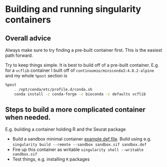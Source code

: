 # Building and running singularity containers

## Overall advice

Always make sure to try finding a pre-built container first.
This is the easiest path forward.

Try to keep things simple. It is best to build off of a 
pre-built container. E.g. for a `vcflib` container I 
built off of `continuumio/miniconda3:4.8.2-alpine` and
my whole `%post` section is
```bash
%post
    . /opt/conda/etc/profile.d/conda.sh
    conda install -c conda-forge -c bioconda -c defaults vcflib
```

## Steps to build a more complicated container when needed.
E.g. building a container holding R and the Seurat package

 * Build a sandbox minimal container [example def file](sandbox.def). 
Build using e.g. `singularity build --remote --sandbox sandbox.sif sandbox.def`
 * Fire up this container as writable `singularity shell --writable sandbox.sif` 
 * Test things, e.g. installing `R` packages

